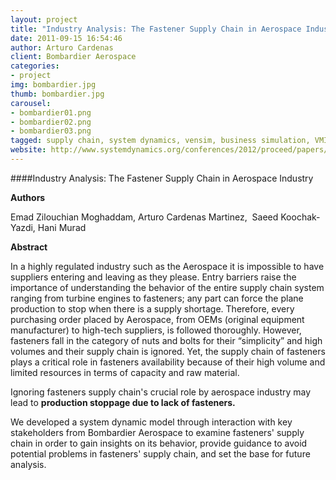 ```yaml
---
layout: project
title: "Industry Analysis: The Fastener Supply Chain in Aerospace Industry"
date: 2011-09-15 16:54:46
author: Arturo Cardenas
client: Bombardier Aerospace
categories:
- project
img: bombardier.jpg
thumb: bombardier.jpg
carousel:
- bombardier01.png
- bombardier02.png
- bombardier03.png
tagged: supply chain, system dynamics, vensim, business simulation, VMI
website: http://www.systemdynamics.org/conferences/2012/proceed/papers/P1296.pdf
---
```

####Industry Analysis: The Fastener Supply Chain in Aerospace Industry

**Authors**

Emad Zilouchian Moghaddam, Arturo Cardenas Martinez,  Saeed Koochak-Yazdi, Hani Murad 


**Abstract**

In a highly regulated industry such as the Aerospace it is impossible to have suppliers entering and leaving as they please. Entry barriers raise the importance of understanding the behavior of the entire supply chain system ranging from turbine engines to fasteners; any part can force the plane production to stop when there is a supply shortage. Therefore, every purchasing order placed by Aerospace, from OEMs (original equipment manufacturer) to high-tech suppliers, is followed thoroughly. However, fasteners fall in the category of nuts and bolts for their “simplicity” and high volumes and their supply chain is ignored. Yet, the supply chain of fasteners plays a critical role in fasteners availability because of their high volume and limited resources in terms of capacity and raw material. 


Ignoring fasteners supply chain's crucial role by aerospace industry may lead to **production stoppage due to lack of fasteners.** 


We developed a system dynamic model through interaction with key stakeholders from Bombardier Aerospace to examine fasteners' supply chain in order to gain insights on its behavior, provide guidance to avoid potential problems in fasteners' supply chain, and set the base for future analysis.
